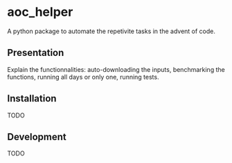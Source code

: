 # aoc_helper
A python package to automate the repetivite tasks in the advent of code.  

## Presentation
Explain the functionnalities: auto-downloading the inputs, benchmarking the functions, running all days or only one, running tests.  

## Installation
TODO  

## Development
TODO 